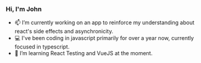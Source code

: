 ### Hi, I'm John 

<!--
**corvusjj/corvusjj** is a ✨ _special_ ✨ repository because its `README.md` (this file) appears on your GitHub profile.

Here are some ideas to get you started:

- 🔭 I’m currently working on ...
- 🌱 I’m currently learning ...
- 👯 I’m looking to collaborate on ...
- 🤔 I’m looking for help with ...
- 💬 Ask me about ...
- 📫 How to reach me: ...
- 😄 Pronouns: ...
- ⚡ Fun fact: ...
-->

- 📫 I’m currently working on an app to reinforce my understanding about react's side effects and asynchronicity.
- 💻 I've been coding in javascript primarily for over a year now, currently focused in typescript.
- 🌱 I’m learning React Testing and VueJS at the moment.
